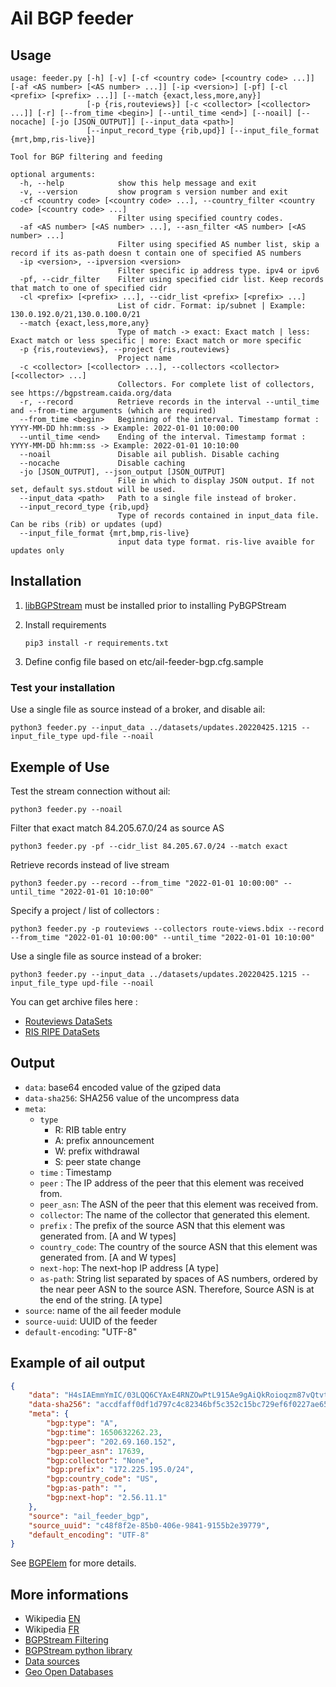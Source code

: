 # Ail BGP feeder

## Usage

~~~~shell
usage: feeder.py [-h] [-v] [-cf <country code> [<country code> ...]] [-af <AS number> [<AS number> ...]] [-ip <version>] [-pf] [-cl <prefix> [<prefix> ...]] [--match {exact,less,more,any}]
                 [-p {ris,routeviews}] [-c <collector> [<collector> ...]] [-r] [--from_time <begin>] [--until_time <end>] [--noail] [--nocache] [-jo [JSON_OUTPUT]] [--input_data <path>]
                 [--input_record_type {rib,upd}] [--input_file_format {mrt,bmp,ris-live}]

Tool for BGP filtering and feeding

optional arguments:
  -h, --help            show this help message and exit
  -v, --version         show program s version number and exit
  -cf <country code> [<country code> ...], --country_filter <country code> [<country code> ...]
                        Filter using specified country codes.
  -af <AS number> [<AS number> ...], --asn_filter <AS number> [<AS number> ...]
                        Filter using specified AS number list, skip a record if its as-path doesn t contain one of specified AS numbers
  -ip <version>, --ipversion <version>
                        Filter specific ip address type. ipv4 or ipv6
  -pf, --cidr_filter    Filter using specified cidr list. Keep records that match to one of specified cidr
  -cl <prefix> [<prefix> ...], --cidr_list <prefix> [<prefix> ...]
                        List of cidr. Format: ip/subnet | Example: 130.0.192.0/21,130.0.100.0/21
  --match {exact,less,more,any}
                        Type of match -> exact: Exact match | less: Exact match or less specific | more: Exact match or more specific
  -p {ris,routeviews}, --project {ris,routeviews}
                        Project name
  -c <collector> [<collector> ...], --collectors <collector> [<collector> ...]
                        Collectors. For complete list of collectors, see https://bgpstream.caida.org/data
  -r, --record          Retrieve records in the interval --until_time and --from-time arguments (which are required)
  --from_time <begin>   Beginning of the interval. Timestamp format : YYYY-MM-DD hh:mm:ss -> Example: 2022-01-01 10:00:00
  --until_time <end>    Ending of the interval. Timestamp format : YYYY-MM-DD hh:mm:ss -> Example: 2022-01-01 10:10:00
  --noail               Disable ail publish. Disable caching
  --nocache             Disable caching
  -jo [JSON_OUTPUT], --json_output [JSON_OUTPUT]
                        File in which to display JSON output. If not set, default sys.stdout will be used.
  --input_data <path>   Path to a single file instead of broker.
  --input_record_type {rib,upd}
                        Type of records contained in input_data file. Can be ribs (rib) or updates (upd)
  --input_file_format {mrt,bmp,ris-live}
                        input data type format. ris-live avaible for updates only
~~~~

## Installation

1. [libBGPStream](https://bgpstream.caida.org/docs/install/bgpstream) must be installed prior to installing PyBGPStream

2. Install requirements

    ~~~shell
    pip3 install -r requirements.txt
    ~~~

3. Define config file based on etc/ail-feeder-bgp.cfg.sample

### Test your installation

Use a single file as source instead of a broker, and disable ail:

~~~shell
python3 feeder.py --input_data ../datasets/updates.20220425.1215 --input_file_type upd-file --noail
~~~

## Exemple of Use

Test the stream connection without ail:

~~~shell
python3 feeder.py --noail
~~~

Filter that exact match 84.205.67.0/24 as source AS

~~~shell
python3 feeder.py -pf --cidr_list 84.205.67.0/24 --match exact
~~~

Retrieve records instead of live stream

~~~shell
python3 feeder.py --record --from_time "2022-01-01 10:00:00" --until_time "2022-01-01 10:10:00"
~~~

Specify a project / list of collectors :

~~~shell
python3 feeder.py -p routeviews --collectors route-views.bdix --record --from_time "2022-01-01 10:00:00" --until_time "2022-01-01 10:10:00"
~~~

Use a single file as source instead of a broker:

~~~shell
python3 feeder.py --input_data ../datasets/updates.20220425.1215 --input_file_type upd-file --noail
~~~

You can get archive files here :

- [Routeviews DataSets](<http://archive.routeviews.org/>)
- [RIS RIPE DataSets](<https://data.ris.ripe.net/>)

## Output

- `data`: base64 encoded value of the gziped data
- `data-sha256`: SHA256 value of the uncompress data
- `meta`:
  - `type`
    - R: RIB table entry
    - A: prefix announcement
    - W: prefix withdrawal
    - S: peer state change
  - `time` : Timestamp
  - `peer` : The IP address of the peer that this element was received from.
  - `peer_asn`: The ASN of the peer that this element was received from.
  - `collector`: The name of the collector that generated this element.
  - `prefix` : The prefix of the source ASN that this element was generated from. [A and W types]
  - `country_code`: The country of the source ASN that this element was generated from. [A and W types]
  - `next-hop`: The next-hop IP address [A type]
  - `as-path`: String list separated by spaces of AS numbers, ordered by the near peer ASN to the source ASN. Therefore, Source ASN is at the end of the string. [A type]
- `source`: name of the ail feeder module
- `source-uuid`: UUID of the feeder
- `default-encoding`: "UTF-8"

## Example of ail output

~~~~json
{
    "data": "H4sIAEmmYmIC/03LQQ6CYAxE4RNZOwPtL915Ae9gAiQkRoioqzm87vQtvt17beP1OeksZHh2ZHbG8G96LPvhtrwnXdb7P0lkE91RbT5VXzVzbAWh0cgwDGF+ZC9apAEG6fd/AHzF6ohyAAAA",
    "data-sha256": "accdfaff0df1d797c4c82346bf5c352c15bc729ef6f0227ae65d13f69236b08c",
    "meta": {
        "bgp:type": "A",
        "bgp:time": 1650632262.23,
        "bgp:peer": "202.69.160.152",
        "bgp:peer_asn": 17639,
        "bgp:collector": "None",
        "bgp:prefix": "172.225.195.0/24",
        "bgp:country_code": "US",
        "bgp:as-path": "",
        "bgp:next-hop": "2.56.11.1"
    },
    "source": "ail_feeder_bgp",
    "source_uuid": "c48f8f2e-85b0-406e-9841-9155b2e39779",
    "default_encoding": "UTF-8"
}

~~~~

See [BGPElem](https://bgpstream.caida.org/docs/api/pybgpstream/_pybgpstream.html#bgpelem) for more details.

## More informations

- Wikipedia [EN](https://en.wikipedia.org/wiki/Border_Gateway_Protocol)
- Wikipedia [FR](https://fr.wikipedia.org/wiki/Border_Gateway_Protocol)
- [BGPStream Filtering](<https://github.com/CAIDA/libbgpstream/blob/master/FILTERING>)
- [BGPStream python library](<https://bgpstream.caida.org/docs/api/pybgpstream>)
- [Data sources](<https://bgpstream.caida.org/data>)
- [Geo Open Databases](<https://data.public.lu/en/datasets/geo-open-ip-address-geolocation-per-country-in-mmdb-format/>)
